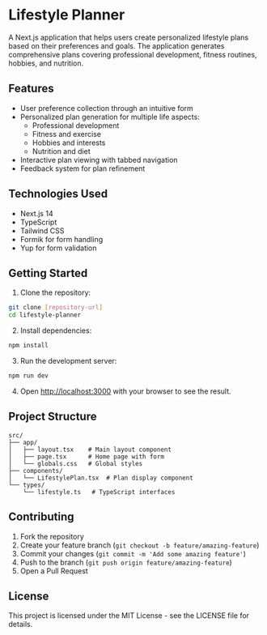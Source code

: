 # Lifestyle Planner

A Next.js application that helps users create personalized lifestyle plans based on their preferences and goals. The application generates comprehensive plans covering professional development, fitness routines, hobbies, and nutrition.

## Features

- User preference collection through an intuitive form
- Personalized plan generation for multiple life aspects:
  - Professional development
  - Fitness and exercise
  - Hobbies and interests
  - Nutrition and diet
- Interactive plan viewing with tabbed navigation
- Feedback system for plan refinement

## Technologies Used

- Next.js 14
- TypeScript
- Tailwind CSS
- Formik for form handling
- Yup for form validation

## Getting Started

1. Clone the repository:
```bash
git clone [repository-url]
cd lifestyle-planner
```

2. Install dependencies:
```bash
npm install
```

3. Run the development server:
```bash
npm run dev
```

4. Open [http://localhost:3000](http://localhost:3000) with your browser to see the result.

## Project Structure

```
src/
├── app/
│   ├── layout.tsx    # Main layout component
│   ├── page.tsx      # Home page with form
│   └── globals.css   # Global styles
├── components/
│   └── LifestylePlan.tsx  # Plan display component
└── types/
    └── lifestyle.ts   # TypeScript interfaces
```

## Contributing

1. Fork the repository
2. Create your feature branch (`git checkout -b feature/amazing-feature`)
3. Commit your changes (`git commit -m 'Add some amazing feature'`)
4. Push to the branch (`git push origin feature/amazing-feature`)
5. Open a Pull Request

## License

This project is licensed under the MIT License - see the LICENSE file for details.
